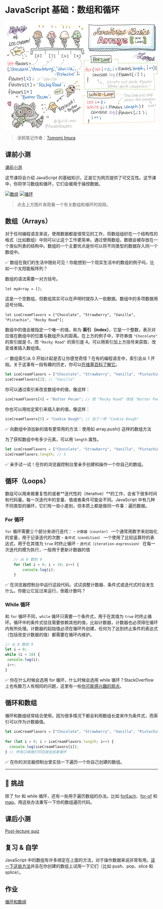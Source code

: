 # JavaScript 基础：数组和循环

![JavaScript Basics - Arrays](/sketchnotes/webdev101-js-arrays.png)
> 涂鸦笔记作者：[Tomomi Imura](https://twitter.com/girlie_mac)

## 课前小测
[课前小测](https://happy-mud-02d95f10f.azurestaticapps.net/quiz/13?loc=zh_cn)

这节课将会介绍 JavaScript 的基础知识，正是它为网页提供了可交互性。这节课中，你将学习数组和循环，它们会被用于操控数据。

[![数组](https://img.youtube.com/vi/1U4qTyq02Xw/0.jpg)](https://youtube.com/watch?v=1U4qTyq02Xw "数组")
[![循环](https://img.youtube.com/vi/Eeh7pxtTZ3k/0.jpg)](https://www.youtube.com/watch?v=Eeh7pxtTZ3k "循环")

> 点击上方图片来观看一个有关数组和循环的视频。

## 数组（Arrays）

对于任何编程语言来说，使用数据都是很常见的工作，将数组组织在一个结构性的格式（比如数组）中则可以让这个工作更简单。通过使用数组，数据会被存放在一个类似列表的结构中。数组的一个主要优点是你可以将不同类型的数据存入同一个数组中。

✅ 数组在我们的生活中随处可见！你能想到一个现实生活中的数组的例子吗，比如一个太阳能板阵列？

数组的语法需要一对方括号。

`let myArray = [];`

这是一个空数组，但数组其实可以在声明时就存入一些数据。数组中的多项数据用逗号分隔。

`let iceCreamFlavors = ["Chocolate", "Strawberry", "Vanilla", "Pistachio", "Rocky Road"];`

数组中的值会被指定一个唯一的值，称为 **索引（index）**，它是一个整数，表示对应值在数组中的位置与数组开头的距离。在上方的例子中，字符串值 `"Chocolate"` 的索引就是 0，而 `"Rocky Road"` 的索引是 4。可以用索引加上方括号来获取、改变或者插入数组值。

✅ 数组索引从 0 开始计起是否让你感觉奇怪？在有的编程语言中，索引会从 1 开始。关于这事有一段有趣的历史，你可以[在维基百科了解它](https://zh.wikipedia.org/zh-cn/%E5%BE%9E%E9%9B%B6%E9%96%8B%E5%A7%8B%E7%9A%84%E7%B7%A8%E8%99%9F)。

```javascript
let iceCreamFlavors = ["Chocolate", "Strawberry", "Vanilla", "Pistachio", "Rocky Road"];
iceCreamFlavors[2]; // "Vanilla"
```

你可以通过索引来改变数组中的值，像这样：

```javascript
iceCreamFlavors[4] = "Butter Pecan"; // 把 "Rocky Road" 改成 "Butter Pecan"
```

你也可以用给定索引来插入新的值，像这样：

```javascript
iceCreamFlavors[5] = "Cookie Dough"; // 加了一项 "Cookie Dough"
```

✅ 向数组中添加新的值有更常用的方法：使用如 array.push() 这样的数组方法

为了获知数组中有多少元素，可以用 `length` 属性。

```javascript
let iceCreamFlavors = ["Chocolate", "Strawberry", "Vanilla", "Pistachio", "Rocky Road"];
iceCreamFlavors.length; // 5
```

✅ 亲手试一试！在你的浏览器控制台里亲手创建和操作一个你自己的数组。

## 循环（Loops）

数组可以用来做重复性的或者**迭代性的（iterative）**的工作，会省下很多时间和代码量。每一次迭代中的变量、值或者条件可能会不同。JavaScript 中有几种不同类型的循环，它们有一些小差别，但本质上都是做同一件事：遍历数据。

### For 循环

`for` 循环需要三个部分来进行迭代：
    - `计数器（counter）` 一个通常用数字来初始化的变量，用于记录迭代的次数
    - `条件式（condition）` 一个使用了比较运算符的表达式，用于在其值为 `true` 时终止循环
    - `迭代式（iteration-expression）` 在每一次迭代的模为执行，一般用于更新计数器的值
  
```javascript
    // 从 0 数到 9
    for (let i = 0; i < 10; i++) {
        console.log(i);
    }
```

✅ 在浏览器控制台中运行这段代码。试试调整计数器、条件式或迭代式时会发生什么。你能让它反过来运行，倒着计数吗？

### While 循环

和 `for` 循环不同，`while` 循环只需要一个条件式，用于在其值为 `true` 时终止循环。循环中的条件式往往需要依赖其他的值，比如计数器，计数器也必须得在循环内有所处理。计数器的起始值必须在循环外创建，任何为了达到终止条件的表达式（包括改变计数器的值）都需要在循环内维护。

```javascript
// 从 0 数到 9
let i = 0;
while (i < 10) {
 console.log(i);
 i++;
}
```

✅ 你在什么时候会选用 for 循环，什么时候会选用 while 循环？StackOverflow 上也有数万人有相同的问题，这里有一些[你可能感兴趣的观点](https://stackoverflow.com/questions/39969145/while-loops-vs-for-loops-in-javascript)。

## 循环和数组

循环和数组经常结合使用，因为很多情况下都会利用数组长度来作为条件式，而索引可以作为计数器值。

```javascript
let iceCreamFlavors = ["Chocolate", "Strawberry", "Vanilla", "Pistachio", "Rocky Road"];

for (let i = 0; i < iceCreamFlavors.length; i++) {
  console.log(iceCreamFlavors[i]);
} // 所有口味被打印后就会结束循环
```

✅ 在你的浏览器控制台里实验一下遍历一个你自己创建的数组。

---

## 🚀 挑战

除了 for 和 while 循环，还有一些用于遍历数组的办法。比如 [forEach](https://developer.mozilla.org/zh-CN/docs/Web/JavaScript/Reference/Global_Objects/Array/forEach)、[for-of](https://developer.mozilla.org/zh-CN/docs/Web/JavaScript/Reference/Statements/for...of) 和 [map](https://developer.mozilla.org/zh-CN/docs/Web/JavaScript/Reference/Global_Objects/Array/map)。用这些办法重写一下你的数组遍历代码。

## 课后小测
[Post-lecture quiz](https://happy-mud-02d95f10f.azurestaticapps.net/quiz/14?loc=zh_cn)

## 复习 & 自学

JavaScript 中的数组有许多绑定在上面的方法，对于操作数据来说非常有用。[读一下这些方法](https://developer.mozilla.org/zh-CN/docs/Web/JavaScript/Reference/Global_Objects/Array)并且在你创建的数组上试用一下它们（比如 push、pop、slice 和 splice）。

## 作业

[循环和数组](assignment.zh-cn.md)
